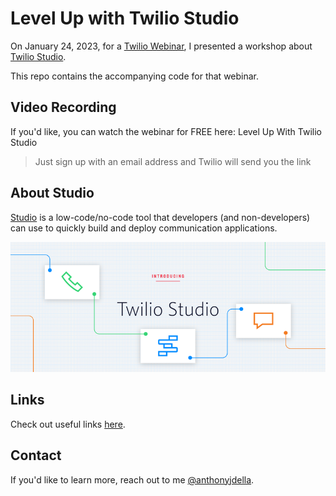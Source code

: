# Level Up with Twilio Studio
On January 24, 2023, for a [Twilio Webinar](https://www.twilio.com/events), I presented a workshop about [Twilio Studio](https://www.twilio.com/en-us/serverless/studio).

This repo contains the accompanying code for that webinar.


## Video Recording
If you'd like, you can watch the webinar for FREE here: Level Up With Twilio Studio
> Just sign up with an email address and Twilio will send you the link


## About Studio
[Studio](https://www.twilio.com/docs/studio) is a low-code/no-code tool that developers (and non-developers) can use to quickly build and deploy communication applications.


[![Intro to Studio](/assets/twilio_studio.png)](https://youtu.be/14FXnUgrZ6w)


## Links
Check out useful links [here](/LINKS.md).


## Contact
If you'd like to learn more, reach out to me [@anthonyjdella](https://twitter.com/anthonyjdella).
